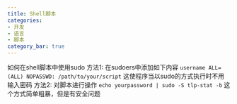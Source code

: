 ```yaml
---
title: Shell脚本
categories:
- 开发
- 语言
- 脚本
category_bar: true
---
```


如何在shell脚本中使用sudo
方法1: 在sudoers中添加如下内容
`username ALL=(ALL) NOPASSWD: /path/to/your/script`
这使程序当以sudo的方式执行时不用输入密码
方法2: 对脚本进行操作
`echo yourpassword | sudo -S tlp-stat -b`
这个方式简单粗暴，但是有安全问题

